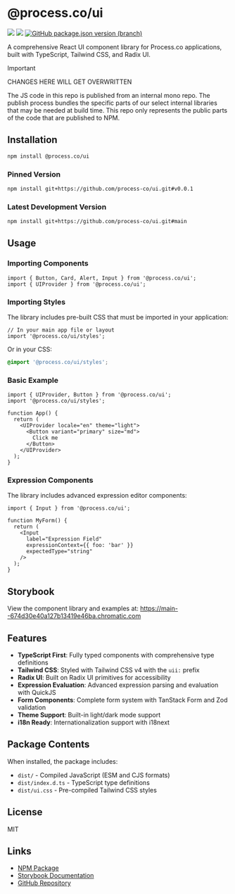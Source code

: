 # @process.co/ui
[<img src="https://img.shields.io/npm/v/%40process.co%2Fui" />](https://www.npmjs.com/package/@process.co/ui) 
[<img src="https://img.shields.io/github/v/release/process-co/ui" />](https://github.com/process-co/ui/releases/latest) 
[<img alt="GitHub package.json version (branch)" src="https://img.shields.io/github/package-json/v/process-co/ui/main?color=%23AA00AA" />
](https://github.com/process-co/ui#main)

A comprehensive React UI component library for Process.co applications, built with TypeScript, Tailwind CSS, and Radix UI.

> [!IMPORTANT] 
> CHANGES HERE WILL GET OVERWRITTEN<br/>
> 
> The JS code in this repo is published from an internal mono repo. The publish process bundles the specific parts of our select internal libraries that may be needed at build time. This repo only represents the public parts of the code that are published to NPM.

## Installation

```bash
npm install @process.co/ui
```

### Pinned Version
```bash
npm install git+https://github.com/process-co/ui.git#v0.0.1
```

### Latest Development Version
```bash
npm install git+https://github.com/process-co/ui.git#main
```

## Usage

### Importing Components

```tsx
import { Button, Card, Alert, Input } from '@process.co/ui';
import { UIProvider } from '@process.co/ui';
```

### Importing Styles

The library includes pre-built CSS that must be imported in your application:

```tsx
// In your main app file or layout
import '@process.co/ui/styles';
```

Or in your CSS:

```css
@import '@process.co/ui/styles';
```

### Basic Example

```tsx
import { UIProvider, Button } from '@process.co/ui';
import '@process.co/ui/styles';

function App() {
  return (
    <UIProvider locale="en" theme="light">
      <Button variant="primary" size="md">
        Click me
      </Button>
    </UIProvider>
  );
}
```

### Expression Components

The library includes advanced expression editor components:

```tsx
import { Input } from '@process.co/ui';

function MyForm() {
  return (
    <Input
      label="Expression Field"
      expressionContext={{ foo: 'bar' }}
      expectedType="string"
    />
  );
}
```

## Storybook

View the component library and examples at:
https://main--674d30e40a127b13419e46ba.chromatic.com

## Features

- **TypeScript First**: Fully typed components with comprehensive type definitions
- **Tailwind CSS**: Styled with Tailwind CSS v4 with the `uii:` prefix
- **Radix UI**: Built on Radix UI primitives for accessibility
- **Expression Evaluation**: Advanced expression parsing and evaluation with QuickJS
- **Form Components**: Complete form system with TanStack Form and Zod validation
- **Theme Support**: Built-in light/dark mode support
- **i18n Ready**: Internationalization support with i18next

## Package Contents

When installed, the package includes:

- `dist/` - Compiled JavaScript (ESM and CJS formats)
- `dist/index.d.ts` - TypeScript type definitions
- `dist/ui.css` - Pre-compiled Tailwind CSS styles

## License

MIT

## Links

- [NPM Package](https://www.npmjs.com/package/@process.co/ui)
- [Storybook Documentation](https://main--674d30e40a127b13419e46ba.chromatic.com)
- [GitHub Repository](https://github.com/process-co/ui)

